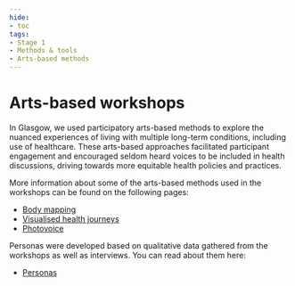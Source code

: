 ```yaml
---
hide: 
- toc
tags:
- Stage 1
- Methods & tools
- Arts-based methods
---
```


# Arts-based workshops 

In Glasgow, we used participatory arts-based methods to explore the nuanced experiences of living with multiple long-term conditions, including use of healthcare. These arts-based approaches facilitated participant engagement and encouraged seldom heard voices to be included in health discussions, driving towards more equitable health policies and practices.

More information about some of the arts-based methods used in the workshops can be found on the following pages:  

- [Body mapping](body-mapping.md)
- [Visualised health journeys](visual-health-journeys.md)
- [Photovoice](photovoice.md)

Personas were developed based on qualitative data gathered from the workshops as well as interviews. You can read about them here:  

- [Personas](person-maps.md)

  
